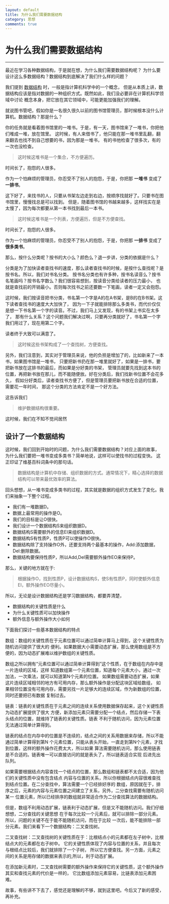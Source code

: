 ```yaml
---
layout: default
title: 为什么我们需要数据结构
category: 思想
comments: true
---
```


# 为什么我们需要数据结构

---

最近在学习各种数据结构，于是就在想，为什么我们需要数据结构呢？
为什么要设计这么多数据结构？数据结构到底解决了我们什么样的问题？    




我们提到 [数据结构](http://zh.wikipedia.org/zh-cn/数据结构) 时，一般是指计算机科学中的一个概念，
但是从本质上讲，数据结构应该是指对数据的一种组织方式。既然如此，我们没必要非在计算机科学领域中讨论
概念本身，把它放在其它领域中，可能更能加强我们的理解。

就说图书管吧，假如你是一名很久很久以前的图书馆管理员，那时候根本没什么计算机。数据结构？那是什么？

你的任务就是看着图书馆里的一堆书。于是，有一天，图书馆来了一堆书，你把他们堆成一堆，放在馆里。
这时候，有人来借书了，他只能在那一堆书里乱翻，翻来翻去也找不到自己想要的书，因为那是一堆书，
有的书他检查了很多次，有的一次也没检查。

> 这时候这堆书是一个集合，不方便遍历。

时间长了，抱怨的人很多。  

作为一个怕麻烦的管理员，你忍受不了别人的抱怨，于是，你把那 **一堆书** 变成了 **一排书**。

这下好了，来找书的人，只要从书架左边走到右边，按顺序找就好了。只要书在图书馆里，慢慢找总是可以找到。
但是，随着图书馆的书越来越多，这样找实在是太慢了，因为每次都要从第一本书找到最后一本书。

> 这时候这堆书是一个列表，方便遍历，但是不方便查找。

时间长了，抱怨的人很多。

作为一个怕麻烦的管理员，你忍受不了别人的抱怨，于是，你把那 **一排书** 变成了 **很多类书**。

那么，按什么分类呢？按书的大小么？颜色么？退一步讲，分类的依据是什么？

分类是为了加快读者查找书的速度，那么读者查找书的时候，是按什么查找呢？是按书名。所以，我们对书名分类。
按书名分类也有许多种，按书名读音么？按书名笔画吗？按书名字数么？我们很容易想到，按读音分类给读者的压力最小，
也就是查找前的开销最小。否则每次找书之前还要数一下笔画，读者一定又会抱怨。

这时候，我们按读音把书分类，书名第一个字是A的在A书架，是B的在B书架。这下读者查找书的速度大大加快了，
因为一下子就能排除那么多类书，而代价仅仅是想一下书名第一个字的读音。不过，我们马上又发现，有的书架上书实在太多了，
那有什么关系？这个问题我们解决过啊，只要再分类就好了，书名第一个字我们用过了，现在用第二个字。

读者终于大致可以满意了。

> 这时候这些书架构成了一个查找树，方便查找。

另外，我们注意到，其实对于管理员来说，他的负担是增加了的，比如新来了一本书，如果图书馆是一堆书，
只要把新书扔在那一堆里就好了，如果是一排书，要把新书放在这排书的最后，而如果是分好类的书架，
管理员就要先找到这本书的位置，再把新书放在那儿，而不能随便放。好在分类后，我们找新书位置不会花多久，
假如分好类后，读者查找书方便了，但是管理员要把新书放在合适的位置，需要花一年时间，
那这个分类的方法肯定不是一个好方法。   

这告诉我们

> 维护数据结构很重要。

这时候，我们在不知不觉间居然

## 设计了一个数据结构

这时候，我们回到开始时的问题，为什么我们需要数据结构？对应上面的故事，
为什么我们要把一堆书变成多类书？简单地说，这样可以使找书的过程变快。
这正印证了维基百科词条中的那句话。

> 数据结构是计算机中存储、组织数据的方式。通常情况下，精心选择的数据结构可以带来最优效率的算法。

回头想想，从一堆书变成多类书的过程，其实就是数据的组织方式发生了变化。我们来抽象一下整个过程。

* 我们有一堆数据D。
* 数据上最常用的操作是O。
* 我们的目标是让O很快。
* 我们设计一个数据结构S来组织数据D。
* 数据结构S需要额外的信息EI来组织数据D。
* 数据结构S有性质P，性质P可以使操作O很快。
* 数据结构除了支持操作O外，还要支持两个最基本的操作，Add:添加数据，Del:删除数据。
* 数据结构要保持性质P，所以Add,Del需要额外操作EO来保持P。

那么，关键的地方就在于:

> 根据操作O，找到性质P，设计数据结构S，使S有性质P，同时使额外信息EI，额外操作EO尽量小。

所以，无论是设计数据结构还是学习数据结构，都要弄清楚，

* 数据结构的关键性质是什么
* 为什么关键性质可以加快操作
* 额外信息与额外操作大小如何

下面我们探讨一些基本数据结构的特点

数组：数组的关键性质在于元素位置可以通过简单计算马上得到，这个关键性质为随机访问提供了很大的
便利。如果数据大小需要动态扩展，那么使用数组是不方便的，因为动态扩展难以维护数组的关键性质。

数组之所以拥有“元素位置可以通过简单计算得到”这个性质，在于数组在内存中是一片连续的区域，这样
知道数组第一个元素位置，知道每个元素大小，通过一次加法，一次乘法，就可以知道第N个元素的位置。
如果数组需要动态扩展，如果这片连续区域相邻的地方有可用内存，那么额外操作是分配这块区域给数组，
如果相邻位置没有可用内存，需要另找一片足够大的连续区域，作为新数组的位置，同时还要把已有数据
复制过去。


链表：链表的关键性质在于元素之间的连续关系使用数据保存起来，这个关键性质为动态扩展提供了很大
方便，新添加元素只需要分配一个结点，然后存储一下表头结点的位置，就维持了链表的关键性质。链表
不利于随机访问，因为元素位置无法通过简单计算得到。

链表的结点在内存中的位置是不连续的，结点之间的关系用数据来存储，所以不能通过简单计算得到第N
个元素位置，只能从表头开始，一直走到第N个元素，才找到位置，这样的额外操作花费太大，所以如果
算法需要随机访问，那么使用链表是不合适的。链表唯一可以直接访问的就是表头了，所以链表适合实现
后进先出队列。

如果需要根据结点内容查找一个结点的位置，那么数组和链表都不太合适，因为他们的关键性质中没有包含结点
内容与位置的关系，所以你根据结点内容很难查找到结点位置。在二分查找中，算法需要一个已经排好序的
数组，原因就在于，排序之后，元素的内容与元素位置之间建立了关系，另外，二分查找需要有随机访问某一
位置元素，所以已经排序的数组就非常适合作为二分查找算法的数据结构。

但是，数组不利用动态扩展，链表利于动态扩展，但是又不能随机访问。我们仔细想想，二分查找的关键思想
在于每次比较一个元素后，就可以排除一部分元素。所以，问题的关键不在于能不能随机访问，而在于比较
一次后，能不能排除一部分元素。我们来看下一个数据结构：二叉查找树。

二叉查找树：二叉查找树的关键性质在于：比根结点小的元素都在左子树中，比根结点大的元素都在右子树中。
它的关键性质体现了内容与位置的关系，并且每次与根结点比较后，我们就排除了一个子树，
所以它方便查找。另一方面，元素之间的关系是用存储的数据来表示的,所以，利于动态扩展。

在添加新元素时，二叉查找树需要的额外操作来保持它的关键性质，这个额外操作其实和查找元素的代价是一样的，
它比数组添加元素容易，比链表添加元素困难。

故事，有些讲不下去了，感觉还是理解的不够，就到这里吧。今后又了新的感受，再补充。
